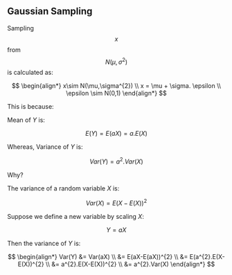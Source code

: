 ## Gaussian Sampling
Sampling $$x$$ from $$N(\mu,\sigma^{2})$$ is calculated as:

$$
\begin{align*}
x\sim N(\mu,\sigma^{2}) \\
x = \mu + \sigma. \epsilon \\
\epsilon \sim N(0,1)
\end{align*}
$$

This is because:

Mean of $Y$ is:

$$
E(Y)=E(aX) = a.E(X)
$$

Whereas, Variance of $Y$ is:

$$
Var(Y) = a^{2}.Var(X)
$$

Why?

The variance of a random variable $X$ is:

$$ 
Var(X) = E(X-E(X))^{2} 
$$


Suppose we define a new variable by scaling $X$:

$$
Y = aX
$$

Then the variance of $Y$ is:

$$
\begin{align*}
Var(Y) &= Var(aX) \\        
&= E(aX-E(aX))^{2} \\        
&= E(a^{2}.E(X-E(X))^{2} \\         
&= a^{2}.E(X-E(X))^{2} \\         
&= a^{2}.Var(X)
\end{align*}
$$


